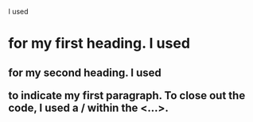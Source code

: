 I used <h1> for my first heading. I used <h2> for my second heading. I used <p> to indicate my first paragraph. To close out the code, I used a / within the <...>. 
